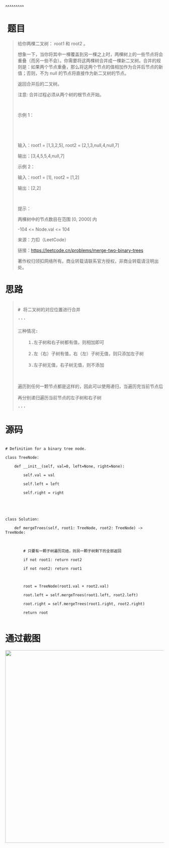 
<BlogInfo title="LeetCode之合并二叉树" author="白日梦想猿" pv=0 read_times=0 pre_cost_time=60 category="leetcode100题" tag_list="['leetcode', 'dfs']" create_time="2022.06.28 22:13:12.258138" update_time="2022.06.28 22:13:12" />

^^^^^^^^^
<h1>&nbsp;题目</h1>

<blockquote>
<p>给你两棵二叉树： root1 和 root2 。</p>

<p>想象一下，当你将其中一棵覆盖到另一棵之上时，两棵树上的一些节点将会重叠（而另一些不会）。你需要将这两棵树合并成一棵新二叉树。合并的规则是：如果两个节点重叠，那么将这两个节点的值相加作为合并后节点的新值；否则，不为 null 的节点将直接作为新二叉树的节点。</p>

<p>返回合并后的二叉树。</p>

<p>注意: 合并过程必须从两个树的根节点开始。</p>

<p>&nbsp;</p>

<p>示例 1：</p>

<p class="img-center" data-widget="image"><span><img alt="" isbindedload="true" src="https://img-blog.csdnimg.cn/img_convert/4bf245546a152317d60a2f804a14a290.png" /><span title="点击并拖拽以改变尺寸">​</span></span></p>

<p><br />
输入：root1 = [1,3,2,5], root2 = [2,1,3,null,4,null,7]<br />
输出：[3,4,5,5,4,null,7]<br />
示例 2：</p>

<p>输入：root1 = [1], root2 = [1,2]<br />
输出：[2,2]<br />
&nbsp;</p>

<p>提示：</p>

<p>两棵树中的节点数目在范围 [0, 2000] 内<br />
-104 &lt;= Node.val &lt;= 104</p>

<p>来源：力扣（LeetCode）<br />
链接：https://leetcode.cn/problems/merge-two-binary-trees<br />
著作权归领扣网络所有。商业转载请联系官方授权，非商业转载请注明出处。</p>
</blockquote>

<h1>思路</h1>

<blockquote>
<pre>
# 将二叉树的对应位置进行合并
&#39;&#39;&#39;
三种情况:
    1.左子树和右子树都有值，则相加即可
    2.左（右）子树有值，右（左）子树无值，则只添加左子树
    3.左子树无值，右子树无值，则不添加

遍历到任何一颗节点都是这样的，因此可以使用递归，当遍历完当前节点后，可以
再分别递归遍历当前节点的左子树和右子树
&#39;&#39;&#39;</pre>
</blockquote>

<h1>源码</h1>

<pre data-widget="codeSnippet">
<code class="hljs language-python"># Definition for a binary tree node.
class TreeNode:
    def __init__(self, val=0, left=None, right=None):
        self.val = val
        self.left = left
        self.right = right


class Solution:
    def mergeTrees(self, root1: TreeNode, root2: TreeNode) -&gt; TreeNode:

        # 只要有一颗子树遍历完结，则另一颗子树剩下的全部返回
        if not root1: return root2
        if not root2: return root1

        root = TreeNode(root1.val + root2.val)
        root.left = self.mergeTrees(root1.left, root2.left)
        root.right = self.mergeTrees(root1.right, root2.right)
        return root
</code></pre>

<h1>通过截图</h1>

<p><img src="../media/image/2022/06/28/image-20220628221307-1.png" style="height:612px; width:1115px" /></p>

<p>&nbsp;</p>

<p>&nbsp;</p>

<p>&nbsp;</p>

